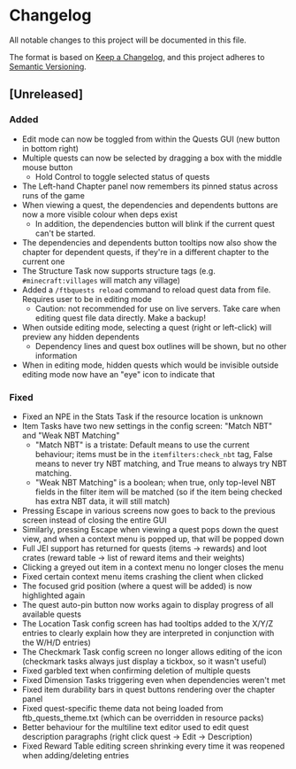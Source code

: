# Changelog
All notable changes to this project will be documented in this file.

The format is based on [Keep a Changelog](https://keepachangelog.com/en/1.0.0/),
and this project adheres to [Semantic Versioning](https://semver.org/spec/v2.0.0.html).

## [Unreleased]

### Added
- Edit mode can now be toggled from within the Quests GUI (new button in bottom right)
- Multiple quests can now be selected by dragging a box with the middle mouse button
  - Hold Control to toggle selected status of quests
- The Left-hand Chapter panel now remembers its pinned status across runs of the game
- When viewing a quest, the dependencies and dependents buttons are now a more visible colour when deps exist
  - In addition, the dependencies button will blink if the current quest can't be started.
- The dependencies and dependents button tooltips now also show the chapter for dependent quests, if they're in a different chapter to the current one
- The Structure Task now supports structure tags (e.g. `#minecraft:villages` will match any village)
- Added a `/ftbquests reload` command to reload quest data from file. Requires user to be in editing mode
  - Caution: not recommended for use on live servers. Take care when editing quest file data directly. Make a backup!
- When outside editing mode, selecting a quest (right or left-click) will preview any hidden dependents
  - Dependency lines and quest box outlines will be shown, but no other information
- When in editing mode, hidden quests which would be invisible outside editing mode now have an "eye" icon to indicate that

### Fixed
- Fixed an NPE in the Stats Task if the resource location is unknown
- Item Tasks have two new settings in the config screen: "Match NBT" and "Weak NBT Matching"
  - "Match NBT" is a tristate: Default means to use the current behaviour; items must be in the `itemfilters:check_nbt` tag, False means to never try NBT matching, and True means to always try NBT matching. 
  - "Weak NBT Matching" is a boolean; when true, only top-level NBT fields in the filter item will be matched (so if the item being checked has extra NBT data, it will still match)
- Pressing Escape in various screens now goes to back to the previous screen instead of closing the entire GUI
- Similarly, pressing Escape when viewing a quest pops down the quest view, and when a context menu is popped up, that will be popped down
- Full JEI support has returned for quests (items -> rewards) and loot crates (reward table -> list of reward items and their weights)
- Clicking a greyed out item in a context menu no longer closes the menu
- Fixed certain context menu items crashing the client when clicked
- The focused grid position (where a quest will be added) is now highlighted again
- The quest auto-pin button now works again to display progress of all available quests
- The Location Task config screen has had tooltips added to the X/Y/Z entries to clearly explain how they are interpreted in conjunction with the W/H/D entries)
- The Checkmark Task config screen no longer allows editing of the icon (checkmark tasks always just display a tickbox, so it wasn't useful)
- Fixed garbled text when confirming deletion of multiple quests
- Fixed Dimension Tasks triggering even when dependencies weren't met
- Fixed item durability bars in quest buttons rendering over the chapter panel
- Fixed quest-specific theme data not being loaded from ftb_quests_theme.txt (which can be overridden in resource packs) 
- Better behaviour for the multiline text editor used to edit quest description paragraphs (right click quest -> Edit -> Description)
- Fixed Reward Table editing screen shrinking every time it was reopened when adding/deleting entries
